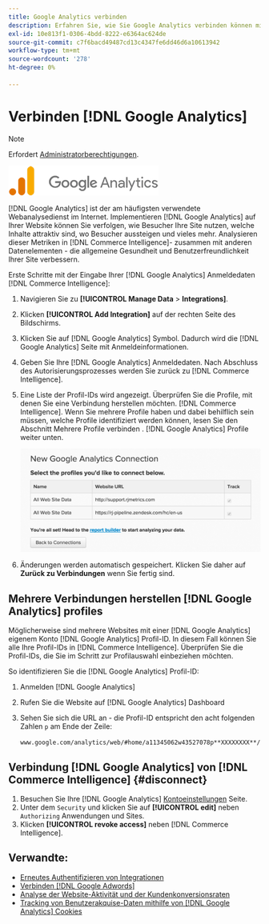 ```yaml
---
title: Google Analytics verbinden
description: Erfahren Sie, wie Sie Google Analytics verbinden können mit [!DNL Commerce Intelligence].
exl-id: 10e813f1-0306-4bdd-8222-e6364ac624de
source-git-commit: c7f6bacd49487cd13c4347fe6dd46d6a10613942
workflow-type: tm+mt
source-wordcount: '278'
ht-degree: 0%

---
```


# Verbinden [!DNL Google Analytics]

>[!NOTE]
>
>Erfordert [Administratorberechtigungen](../../../administrator/user-management/user-management.md).

![](../../../assets/google-analytics-logo.png)

[!DNL Google Analytics] ist der am häufigsten verwendete Webanalysedienst im Internet. Implementieren [!DNL Google Analytics] auf Ihrer Website können Sie verfolgen, wie Besucher Ihre Site nutzen, welche Inhalte attraktiv sind, wo Besucher aussteigen und vieles mehr. Analysieren dieser Metriken in [!DNL Commerce Intelligence]- zusammen mit anderen Datenelementen - die allgemeine Gesundheit und Benutzerfreundlichkeit Ihrer Site verbessern.

Erste Schritte mit der Eingabe Ihrer [!DNL Google Analytics] Anmeldedaten [!DNL Commerce Intelligence]:

1. Navigieren Sie zu **[!UICONTROL Manage Data** > **Integrations]**.

1. Klicken **[!UICONTROL Add Integration]** auf der rechten Seite des Bildschirms.

1. Klicken Sie auf [!DNL Google Analytics] Symbol. Dadurch wird die [!DNL Google Analytics] Seite mit Anmeldeinformationen.

1. Geben Sie Ihre [!DNL Google Analytics] Anmeldedaten. Nach Abschluss des Autorisierungsprozesses werden Sie zurück zu [!DNL Commerce Intelligence].

1. Eine Liste der Profil-IDs wird angezeigt. Überprüfen Sie die Profile, mit denen Sie eine Verbindung herstellen möchten. [!DNL Commerce Intelligence]. Wenn Sie mehrere Profile haben und dabei behilflich sein müssen, welche Profile identifiziert werden können, lesen Sie den Abschnitt Mehrere Profile verbinden . [!DNL Google Analytics] Profile weiter unten.

   ![](../../../assets/list-profile-id.png)<!--{: width="600px"}-->

1. Änderungen werden automatisch gespeichert. Klicken Sie daher auf **Zurück zu Verbindungen** wenn Sie fertig sind.

## Mehrere Verbindungen herstellen [!DNL Google Analytics] profiles

Möglicherweise sind mehrere Websites mit einer [!DNL Google Analytics] eigenem Konto [!DNL Google Analytics] Profil-ID. In diesem Fall können Sie alle Ihre Profil-IDs in [!DNL Commerce Intelligence]. Überprüfen Sie die Profil-IDs, die Sie im Schritt zur Profilauswahl einbeziehen möchten.

So identifizieren Sie die [!DNL Google Analytics] Profil-ID:

1. Anmelden [!DNL Google Analytics]
1. Rufen Sie die Website auf [!DNL Google Analytics] Dashboard
1. Sehen Sie sich die URL an - die Profil-ID entspricht den acht folgenden Zahlen `p` am Ende der Zeile:

   `www.google.com/analytics/web/#home/a11345062w43527078p**XXXXXXXX**/`

## Verbindung [!DNL Google Analytics] von [!DNL Commerce Intelligence] {#disconnect}

1. Besuchen Sie Ihre [!DNL Google Analytics] [Kontoeinstellungen](https://accounts.google.com/) Seite.
1. Unter dem `Security` und klicken Sie auf **[!UICONTROL edit]** neben `Authorizing` Anwendungen und Sites.
1. Klicken **[!UICONTROL revoke access]** neben [!DNL Commerce Intelligence].

## Verwandte:

* [Erneutes Authentifizieren von Integrationen](https://experienceleague.adobe.com/docs/commerce-knowledge-base/kb/how-to/mbi-reauthenticating-integrations.html)
* [Verbinden [!DNL Google Adwords]](../integrations/google-adwords.md)
* [Analyse der Website-Aktivität und der Kundenkonversionsraten](../../analysis/web-act-cust-conversion.md)
* [Tracking von Benutzerakquise-Daten mithilfe von [!DNL Google Analytics] Cookies](../../analysis/google-track-user-acq.md)
